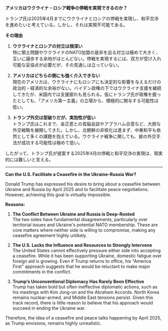 **アメリカはウクライナ・ロシア戦争の停戦を実現できるのか？**  

トランプ氏は2025年4月までにウクライナとロシアの停戦を実現し、和平交渉を進めたいと考えている。しかし、それは実現不可能である。  

**その理由**  
1. **ウクライナとロシアの対立は根深い**  
   特に領土問題やウクライナのNATO加盟の是非を巡る対立は極めて大きく、互いに譲歩する余地がほとんどない。停戦を実現するには、双方が受け入れ可能な妥協点が必要だが、その見通しは立っていない。  

2. **アメリカはどちらの側にも強く介入できない**  
   現在のアメリカは、ウクライナにもロシアにも決定的な影響を与えるだけの政治的・経済的な余裕がない。バイデン政権の下ではウクライナ支援を継続してきたが、米国内では支援疲れも見られる。仮にトランプ氏が政権を握ったとしても、「アメリカ第一主義」の立場から、積極的に関与する可能性は低い。  

3. **トランプ外交は型破りだが、実効性が低い**  
   トランプ氏はこれまで、金正恩との首脳会談やアブラハム合意など、大胆な外交戦略を展開してきた。しかし、北朝鮮の非核化は進まず、中東和平も依然として多くの課題を抱えている。ウクライナ戦争に関しても、彼の外交手法が成功する可能性は極めて低い。  

したがって、トランプ氏が提案する2025年4月の停戦と和平交渉の実現は、現実的には難しいと言える。  

---

**Can the U.S. Facilitate a Ceasefire in the Ukraine-Russia War?**  

Donald Trump has expressed his desire to bring about a ceasefire between Ukraine and Russia by April 2025 and to facilitate peace negotiations. However, achieving this goal is virtually impossible.  

**Reasons:**  
1. **The Conflict Between Ukraine and Russia is Deep-Rooted**  
   The two sides have fundamental disagreements, particularly over territorial issues and Ukraine's potential NATO membership. These are core matters where neither side is willing to compromise, making any ceasefire agreement highly unlikely.  

2. **The U.S. Lacks the Influence and Resources to Strongly Intervene**  
   The United States cannot effectively pressure either side into accepting a ceasefire. While it has been supporting Ukraine, domestic fatigue over foreign aid is growing. Even if Trump returns to office, his "America First" approach suggests that he would be reluctant to make major commitments in the conflict.  

3. **Trump’s Unconventional Diplomacy Has Rarely Been Effective**  
   Trump has taken bold but often ineffective diplomatic actions, such as his meetings with Kim Jong-un and the Abraham Accords. North Korea remains nuclear-armed, and Middle East tensions persist. Given this track record, there is little reason to believe that his approach would succeed in ending the Ukraine war.  

Therefore, the idea of a ceasefire and peace talks happening by April 2025, as Trump envisions, remains highly unrealistic.
